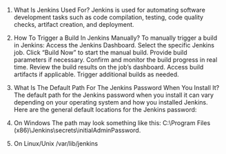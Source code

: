 1. What Is Jenkins Used For?
Jenkins is used for automating software development tasks such as code compilation, testing, code quality checks, artifact creation, and deployment.

2. How To Trigger a Build In Jenkins Manually?
To manually trigger a build in Jenkins:
Access the Jenkins Dashboard.
Select the specific Jenkins job.
Click “Build Now” to start the manual build.
Provide build parameters if necessary.
Confirm and monitor the build progress in real time.
Review the build results on the job’s dashboard.
Access build artifacts if applicable.
Trigger additional builds as needed.

3. What Is The Default Path For The Jenkins Password When You Install It?
The default path for the Jenkins password when you install it can vary depending on your operating system and how you installed Jenkins. Here are the general default locations for the Jenkins password:
1. On Windows
The path may look something like this: C:\Program Files (x86)\Jenkins\secrets\initialAdminPassword.
2. On Linux/Unix
 /var/lib/jenkins
